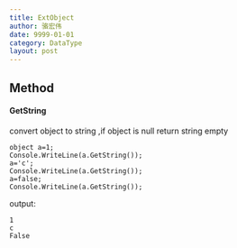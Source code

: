 ```yaml
---
title: ExtObject
author: 骆宏伟
date: 9999-01-01
category: DataType
layout: post
---
```


## Method

#### GetString
convert object to string ,if object is null return string empty
```
object a=1;
Console.WriteLine(a.GetString());
a='c';
Console.WriteLine(a.GetString());
a=false;
Console.WriteLine(a.GetString());
```
output:
```
1
c
False
```

